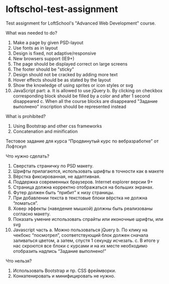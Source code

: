 # loftschol-test-assignment
Test assignment for LoftSchool's "Advanced Web Development" course.

What was needed to do?
1. Make a page by given PSD-layout
2. Use fonts as in layout
3. Design is fixed, not adaptive/responsive
4. New browsers support (IE9+)
5. The page should be displayed correct on large screens
6. The footer should be "sticky"
7. Design should not be cracked by adding more text
8. Hover effects should be as stated by the layout
9. Show the knowledge of using sprites or icon styles or svg
10. JavaScript part:
    a. It is allowed to use jQuery
    b. By clicking on checkbox corresponding block should be filled by a color and after 1 second disappeared
    c. When all the course blocks are disappeared "Задание выполнено" inscription should be represented instead

What is prohibited?
1. Using Bootstrap and other css frameworks
2. Concatenation and minification



Тестовое задание для курса “Продвинутый курс по вебразработке” от Лофтскул

Что нужно сделать?
1. Сверстать страничку по PSD макету.
2. Шрифты прилагаются, использовать шрифты в точности как в макете
3. Вёрстка фиксированная, не адаптивная.
4. Поддержка современных браузеров. Internet explorer версии 9+
5. Страница должна корректно отображаться на больших экранах.
6. Футер должен быть “прибит” к низу страницы.
7. При добавлении текста в текстовые блоки вёрстка не должна “ломаться”.
8. Ховер эффекты (наведение мышкой) должны быть реализованы согласно макету.
9. Показать умение использовать спрайты или иконочные шрифты, или svg
10. Javascript часть
    a. Можно пользоваться jQuery
    b. По клику на чекбокс “посмотрел”, соответствующий блок должен сначала заливаться цветом, а затем, спустя 1 секунду исчезать.
    c. В итоге у нас скроются все блоки с курсами и на их месте необходимо отобразить надпись “Задание выполнено!”

Что нельзя?
1. Использовать Bootstrap и пр. CSS фреймворки.
2. Конкатенировать и минифицировать не нужно.
